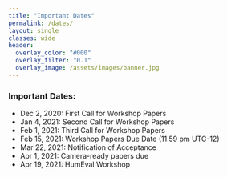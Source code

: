 ```yaml
---
title: "Important Dates"
permalink: /dates/
layout: single
classes: wide
header:
  overlay_color: "#000"
  overlay_filter: "0.1"
  overlay_image: /assets/images/banner.jpg
---
```


### Important Dates:

* Dec 2, 2020: First Call for Workshop Papers
* Jan 4, 2021: Second Call for Workshop Papers
* Feb 1, 2021: Third Call for Workshop Papers
* Feb 15, 2021: Workshop Papers Due Date (11.59 pm UTC-12)
* Mar 22, 2021: Notification of Acceptance
* Apr 1, 2021: Camera-ready papers due
* Apr 19, 2021: HumEval Workshop 
